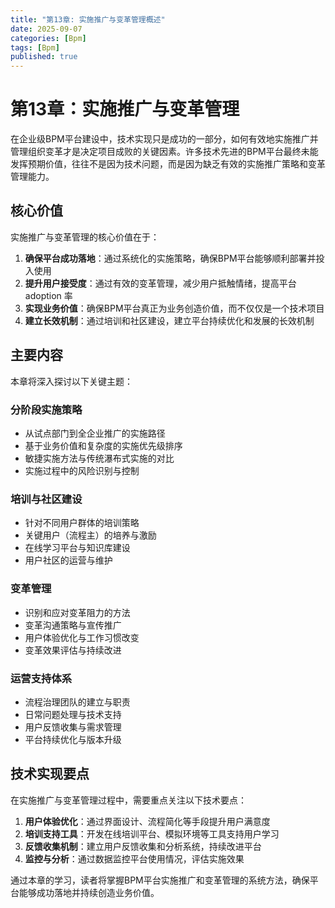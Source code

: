 ```yaml
---
title: "第13章: 实施推广与变革管理概述"
date: 2025-09-07
categories: [Bpm]
tags: [Bpm]
published: true
---
```

# 第13章：实施推广与变革管理

在企业级BPM平台建设中，技术实现只是成功的一部分，如何有效地实施推广并管理组织变革才是决定项目成败的关键因素。许多技术先进的BPM平台最终未能发挥预期价值，往往不是因为技术问题，而是因为缺乏有效的实施推广策略和变革管理能力。

## 核心价值

实施推广与变革管理的核心价值在于：

1. **确保平台成功落地**：通过系统化的实施策略，确保BPM平台能够顺利部署并投入使用
2. **提升用户接受度**：通过有效的变革管理，减少用户抵触情绪，提高平台 adoption 率
3. **实现业务价值**：确保BPM平台真正为业务创造价值，而不仅仅是一个技术项目
4. **建立长效机制**：通过培训和社区建设，建立平台持续优化和发展的长效机制

## 主要内容

本章将深入探讨以下关键主题：

### 分阶段实施策略
- 从试点部门到全企业推广的实施路径
- 基于业务价值和复杂度的实施优先级排序
- 敏捷实施方法与传统瀑布式实施的对比
- 实施过程中的风险识别与控制

### 培训与社区建设
- 针对不同用户群体的培训策略
- 关键用户（流程主）的培养与激励
- 在线学习平台与知识库建设
- 用户社区的运营与维护

### 变革管理
- 识别和应对变革阻力的方法
- 变革沟通策略与宣传推广
- 用户体验优化与工作习惯改变
- 变革效果评估与持续改进

### 运营支持体系
- 流程治理团队的建立与职责
- 日常问题处理与技术支持
- 用户反馈收集与需求管理
- 平台持续优化与版本升级

## 技术实现要点

在实施推广与变革管理过程中，需要重点关注以下技术要点：

1. **用户体验优化**：通过界面设计、流程简化等手段提升用户满意度
2. **培训支持工具**：开发在线培训平台、模拟环境等工具支持用户学习
3. **反馈收集机制**：建立用户反馈收集和分析系统，持续改进平台
4. **监控与分析**：通过数据监控平台使用情况，评估实施效果

通过本章的学习，读者将掌握BPM平台实施推广和变革管理的系统方法，确保平台能够成功落地并持续创造业务价值。